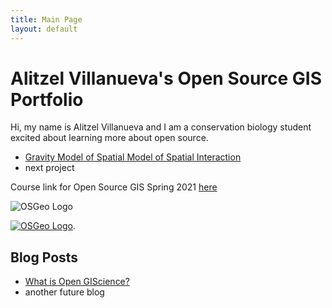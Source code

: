 ```yaml
---
title: Main Page
layout: default
---
```


# Alitzel Villanueva's Open Source GIS Portfolio
Hi, my name is Alitzel Villanueva and I am a conservation biology student excited about learning more about open source.

- [Gravity Model of Spatial Model of Spatial Interaction](gravity/gravity.md)
- next project

Course link for Open Source GIS Spring 2021 [here](https://gis4dev.github.io)

![OSGeo Logo](logo-osgeo.svg)

[![OSGeo Logo](logo-osgeo.svg)](https://www.osgeo.org/).

## Blog Posts

- [What is Open GIScience?](blogs/open-source.md)
- another future blog
